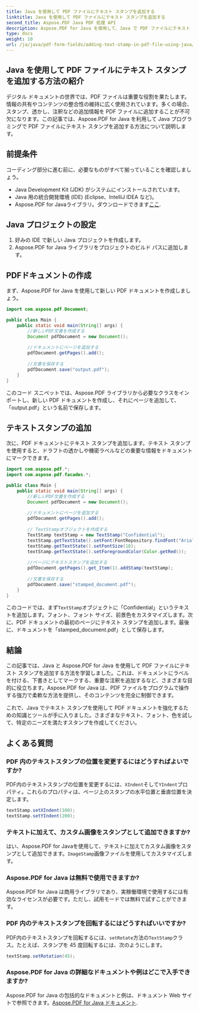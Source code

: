 ```yaml
---
title: Java を使用して PDF ファイルにテキスト スタンプを追加する
linktitle: Java を使用して PDF ファイルにテキスト スタンプを追加する
second_title: Aspose.PDF Java PDF 処理 API
description: Aspose.PDF for Java を使用して、Java で PDF ファイルにテキスト スタンプを追加する方法を学びます。PDF ドキュメントを簡単にカスタマイズできます。
type: docs
weight: 10
url: /ja/java/pdf-form-fields/adding-text-stamp-in-pdf-file-using-java/
---
```


## Java を使用して PDF ファイルにテキスト スタンプを追加する方法の紹介

デジタル ドキュメントの世界では、PDF ファイルは重要な役割を果たします。情報の共有やコンテンツの整合性の維持に広く使用されています。多くの場合、スタンプ、透かし、注釈などの追加情報を PDF ファイルに追加することが不可欠になります。この記事では、Aspose.PDF for Java を利用して Java プログラミングで PDF ファイルにテキスト スタンプを追加する方法について説明します。

## 前提条件

コーディング部分に進む前に、必要なものがすべて揃っていることを確認しましょう。

- Java Development Kit (JDK) がシステムにインストールされています。
- Java 用の統合開発環境 (IDE) (Eclipse、IntelliJ IDEA など)。
-  Aspose.PDF for Javaライブラリ。ダウンロードできます[ここ](https://releases.aspose.com/pdf/java/).

## Java プロジェクトの設定

1. 好みの IDE で新しい Java プロジェクトを作成します。
2. Aspose.PDF for Java ライブラリをプロジェクトのビルド パスに追加します。

## PDFドキュメントの作成

まず、Aspose.PDF for Java を使用して新しい PDF ドキュメントを作成しましょう。

```java
import com.aspose.pdf.Document;

public class Main {
    public static void main(String[] args) {
        //新しいPDF文書を作成する
        Document pdfDocument = new Document();
        
        //ドキュメントにページを追加する
        pdfDocument.getPages().add();
        
        //文書を保存する
        pdfDocument.save("output.pdf");
    }
}
```

このコード スニペットでは、Aspose.PDF ライブラリから必要なクラスをインポートし、新しい PDF ドキュメントを作成し、それにページを追加して、「output.pdf」という名前で保存します。

## テキストスタンプの追加

次に、PDF ドキュメントにテキスト スタンプを追加します。テキスト スタンプを使用すると、ドラフトの透かしや機密ラベルなどの重要な情報をドキュメントにマークできます。

```java
import com.aspose.pdf.*;
import com.aspose.pdf.facades.*;

public class Main {
    public static void main(String[] args) {
        //新しいPDF文書を作成する
        Document pdfDocument = new Document();
        
        //ドキュメントにページを追加する
        pdfDocument.getPages().add();
        
        // TextStampオブジェクトを作成する
        TextStamp textStamp = new TextStamp("Confidential");
        textStamp.getTextState().setFont(FontRepository.findFont("Arial"));
        textStamp.getTextState().setFontSize(18);
        textStamp.getTextState().setForegroundColor(Color.getRed());
        
        //ページにテキストスタンプを追加する
        pdfDocument.getPages().get_Item(1).addStamp(textStamp);
        
        //文書を保存する
        pdfDocument.save("stamped_document.pdf");
    }
}
```

このコードでは、まず`TextStamp`オブジェクトに「Confidential」というテキストを追加します。フォント、フォント サイズ、前景色をカスタマイズします。次に、PDF ドキュメントの最初のページにテキスト スタンプを追加します。最後に、ドキュメントを「stamped_document.pdf」として保存します。

## 結論

この記事では、Java と Aspose.PDF for Java を使用して PDF ファイルにテキスト スタンプを追加する方法を学習しました。これは、ドキュメントにラベルを付ける、下書きとしてマークする、重要な注釈を追加するなど、さまざまな目的に役立ちます。Aspose.PDF for Java は、PDF ファイルをプログラムで操作する強力で柔軟な方法を提供し、そのコンテンツを完全に制御できます。

これで、Java でテキスト スタンプを使用して PDF ドキュメントを強化するための知識とツールが手に入りました。さまざまなテキスト、フォント、色を試して、特定のニーズを満たすスタンプを作成してください。

## よくある質問

### PDF 内のテキストスタンプの位置を変更するにはどうすればよいですか?

 PDF内のテキストスタンプの位置を変更するには、`XIndent`そして`YIndent`プロパティ。これらのプロパティは、ページ上のスタンプの水平位置と垂直位置を決定します。

```java
textStamp.setXIndent(100);
textStamp.setYIndent(200);
```

### テキストに加えて、カスタム画像をスタンプとして追加できますか?

はい、Aspose.PDF for Javaを使用して、テキストに加えてカスタム画像をスタンプとして追加できます。`ImageStamp`画像ファイルを使用してカスタマイズします。

### Aspose.PDF for Java は無料で使用できますか?

Aspose.PDF for Java は商用ライブラリであり、実稼働環境で使用するには有効なライセンスが必要です。ただし、試用モードでは無料で試すことができます。

### PDF 内のテキストスタンプを回転するにはどうすればいいですか?

 PDF内のテキストスタンプを回転するには、`setRotate`方法の`TextStamp`クラス。たとえば、スタンプを 45 度回転するには、次のようにします。

```java
textStamp.setRotation(45);
```

### Aspose.PDF for Java の詳細なドキュメントや例はどこで入手できますか?

 Aspose.PDF for Java の包括的なドキュメントと例は、ドキュメント Web サイトで参照できます。[Aspose.PDF for Java ドキュメント](https://reference.aspose.com/pdf/java/).